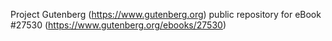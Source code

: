 Project Gutenberg (https://www.gutenberg.org) public repository for eBook #27530 (https://www.gutenberg.org/ebooks/27530)
